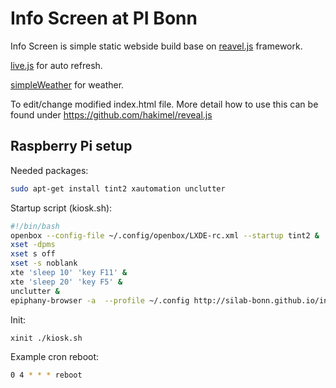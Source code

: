 # Info Screen at PI Bonn

Info Screen is simple static webside build base on [reavel.js](http://lab.hakim.se/reveal-js/) framework.

[live.js](http://livejs.com/) for auto refresh.

[simpleWeather](http://simpleweatherjs.com) for weather.

To edit/change modified index.html file.
More detail how to use this can be found under https://github.com/hakimel/reveal.js


## Raspberry Pi setup

Needed packages:

```bash
sudo apt-get install tint2 xautomation unclutter
```

Startup script (kiosk.sh):

```bash
#!/bin/bash
openbox --config-file ~/.config/openbox/LXDE-rc.xml --startup tint2 &
xset -dpms
xset s off
xset -s noblank
xte 'sleep 10' 'key F11' &
xte 'sleep 20' 'key F5' &
unclutter &
epiphany-browser -a  --profile ~/.config http://silab-bonn.github.io/info-screen
```

Init:

```bash
xinit ./kiosk.sh
```

Example cron reboot:

```bash
0 4 * * * reboot
```



